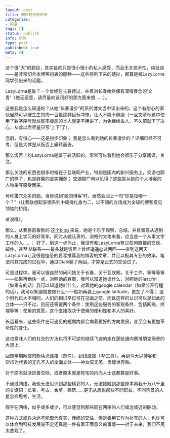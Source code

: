 ```yaml
---
layout: post
title: 网络时代的相识
categories:
- 闲话
tags: []
status: publish
info: 杭州
type: post
published: true
meta: {}
---
```


这个很“大”的题目，其实扯的只是很小很小的私人感受，而且无关技术性，纯扯谈——是非常切合本博客初衷的那种——这些将列下来的瞎扯，都算是被LazyLorna同学引出来的话题。

LazyLorna是谁？一个曾经在长春待过，并且对长春始终保有深情眷念的'文青'（绝无恶意，请尽量向该词好的那方面来想……）。

这些我是怎么知道的？从她“长春漫步”的系列博文当中读出来的，这个有耐心的家伙居然可以硬生生的向一百篇这种目标冲锋，让人不能不佩服（一旦文章标题中使用了数字序号就烂尾率极高的本人就更不用讲了，为免继续丢人，不久前就下了决心，从此以后尽量只写'上下'了）。

念旧，有恒心——这是初步印象；   我是怎么看到她的长春漫步的？详细已经不可考，但是大体是从饭否上辗转而去。

那么饭否上的LazyLorna是属于较活跃的，常常可以看到她会很乐于分享阅读，关注。

那么关注的东西也很多时候在于互联网产业，特别是国内的新兴服务上，交游也颇广的样子，也是鲜果的坚实拥趸；   交游颇广何以见得？这些是从她的个人博客的人物采写感受而来。

号称巢穴众多的她，当你说到'她的博客'时，居然会回上一句“你是指哪一个？”（让我联想起安德系列中彼得化身为二，以不同的立场成为全球的博客意见领袖的桥段。

难说哦）。

那么，从我目前看到的 [  这个blog ](http://lazylorna.com) 来说，她是个乐于观察，总结，并且留意从遇到的人身上学习的好青年，同时从她认真的，流畅的文笔来看，应当是一个从事文字工作的人……；   好了，到这一步为止，我没有和LazyLorna有过任何直接的交谈，邮件，甚至IM联系——最多就是饭否上曾经遥遥@过两回——直到这两天LazyLorna让我很是惶恐的要写推荐我的博客的文章，并且以极其专业的效率，笔法将其完成的过程中，通过Gtalk聊了两回，才算是正式的交谈过了。

可是过程中，我可以很自然的问问她关于长春，关于互联网，关于工作，等等等等——如果再勤快一点，对照她的豆瓣，我可以知道她读什么，对照她的last.fm（如果有的话）我可以知道她听什么，对着她的google calendar（如果公开行程的话），我可以知道她要做什么——假如再装上google latitude，更加了不得；   这个时代已大不相同，人们的相识早已可在见面之前，而且这样的认识可以是如此的立体——只不过，目前还需要两个条件：使用这些服务的客观条件，包括网络，终端等等；使用的意愿，这个直接取决于使用的便利性和本人的喜好。

长远看来，这些条件在可遇见的短期内都会向着更好的方向发展，甚至会有更加革命性的变化。

这也意味人们的社交的方法也将不可逆的继续飞速的走在那些通向赛博朋克场景的大道上。

回想早期网络的断续点连接（邮件），到线连接（IM工具），再到今天以博客和SNS为代表的无孔不入的全面立体——神女应无恙，当惊世界殊。

对于原本就活跃善交际，或者原本就是死宅的内向人士这都算是好事。

不通过网络，我也无法见识到那些精彩的人，无法接触到那些原本离我十万八千里的关键词：长春，考古，香草，建筑……更无从想象那些不同职业，不同背景的人是怎样思考，生活。

探手在网络，似乎或多或少，可以感觉到那些同在网络的人们或远或近的脉动。

这种方式或许永远不能取代真实、传统的交往，但是善用它作为补充的人，也许可以体会到科技发展说不定还真是一件有着正面意义的事情——对于未来，我们不用太悲观了。

